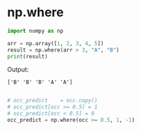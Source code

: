 &emsp;
# np.where



```py
import numpy as np

arr = np.array([1, 2, 3, 4, 5])
result = np.where(arr > 3, "A", "B")
print(result)

```
Output:
```
['B' 'B' 'B' 'A' 'A']
```

```py

# occ_predict    = occ.copy()
# occ_predict[occ >= 0.5] = 1
# occ_predict[occ < 0.5] = 0
occ_predict = np.where(occ >= 0.5, 1, -1)
```